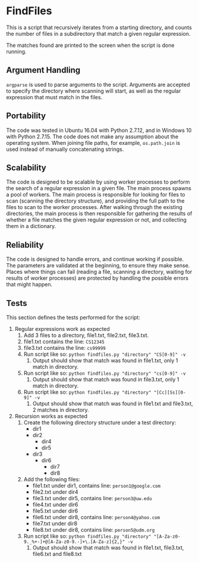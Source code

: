 # FindFiles
This is a script that recursively iterates from a starting directory, and counts the number of files in a subdirectory that match a given regular expression.

The matches found are printed to the screen when the script is done running.

## Argument Handling
`argparse` is used to parse arguments to the script. Arguments are accepted to specify the directory where scanning will start, as well as the regular expression that must match in the files.

## Portability
The code was tested in Ubuntu 16.04 with Python 2.7.12, and in Windows 10 with Python 2.7.15. The code does not make any assumption about the operating system. When joining file paths, for example, `os.path.join` is used instead of manually concatenating strings.

## Scalability
The code is designed to be scalable by using worker processes to perform the search of a regular expression in a given file. The main process spawns a pool of workers. The main process is responsible for looking for files to scan (scanning the directory structure), and providing the full path to the files to scan to the worker processes. After walking through the existing directories, the main process is then responsible for gathering the results of whether a file matches the given regular expression or not, and collecting them in a dictionary.

## Reliability
The code is designed to handle errors, and continue working if possible. The parameters are validated at the beginning, to ensure they make sense. Places where things can fail (reading a file, scanning a directory, waiting for results of worker processes) are protected by handling the possible errors that might happen.

## Tests
This section defines the tests performed for the script:

1. Regular expressions work as expected
    1. Add 3 files to a directory, file1.txt, file2.txt, file3.txt.
    1. file1.txt contains the line: `CS12345`
    1. file3.txt contains the line: `cs99999`
    1. Run script like so: `python findfiles.py "directory" "CS[0-9]" -v`
        1. Output should show that match was found in file1.txt, only 1 match in directory.
    1. Run script like so: `python findfiles.py "directory" "cs[0-9]" -v`
        1. Output should show that match was found in file3.txt, only 1 match in directory.
    1. Run script like so: `python findfiles.py "directory" "[Cc][Ss][0-9]" -v`
        1. Output should show that match was found in file1.txt and file3.txt, 2 matches in directory.
1. Recursion works as expected
    1. Create the following directory structure under a test directory:
        * dir1
        * dir2
            * dir4
            * dir5
        * dir3
            * dir6
                * dir7
                * dir8
    1. Add the following files:
        * file1.txt under dir1, contains line: `person1@google.com`
        * file2.txt under dir4
        * file3.txt under dir5, contains line: `person3@uw.edu`     
        * file4.txt under dir6
        * file5.txt under dir6
        * file6.txt under dir8, contains line: `person4@yahoo.com`
        * file7.txt under dir8
        * file8.txt under dir8, contains line: `person5@udm.org`
    1. Run script like so: `python findfiles.py "directory" "[A-Za-z0-9._%+-]+@[A-Za-z0-9.-]+\.[A-Za-z]{2,}" -v`
        1. Output should show that match was found in file1.txt, file3.txt, file6.txt and file8.txt
